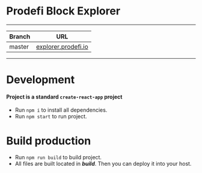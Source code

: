 # Prodefi Block Explorer

---

| Branch | URL |
| ---  | --- |
| master | <a href="https://explorer.prodefi.io/">explorer.prodefi.io</a> |

---

# Development
#### Project is a standard `create-react-app` project

 - Run `npm i` to install all dependencies.
 - Run `npm start` to run project.

# Build production

 - Run `npm run build` to build project.
 - All files are built located in ***build***. Then you can deploy it into your host.
